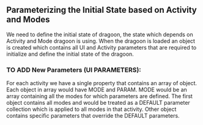 
## Parameterizing the Initial State based on Activity and Modes ##

We need to define the initial state of dragoon, the state which depends on Activity and Mode dragoon is using. When the dragoon is loaded an object is created which contains all UI and Activity parameters that are required to initialize and define the initial state of the dragoon.

### TO ADD New Parameters (UI PARAMETERS): ###
For each activity we have a single property that contains an array of object. Each object in array would have MODE and PARAM. MODE would be an array containing all the modes for which parameters are defined.
The first object contains all modes and would be treated as a DEFAULT parameter collection which is applied to all modes in that activity. 
Other object contains specific parameters that override the DEFAULT parameters.
